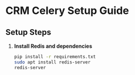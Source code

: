 # CRM Celery Setup Guide

## Setup Steps

1. **Install Redis and dependencies**
   ```bash
   pip install -r requirements.txt
   sudo apt install redis-server
   redis-server
